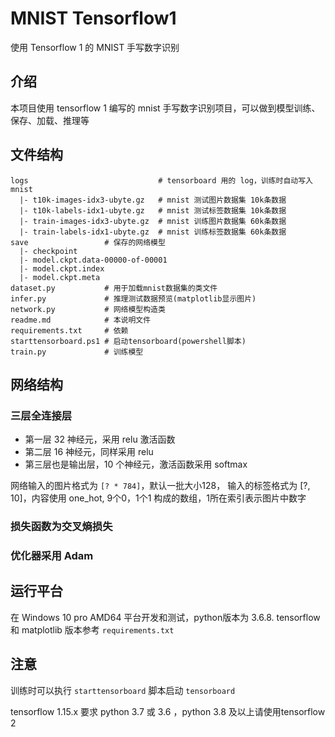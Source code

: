 # MNIST Tensorflow1

使用 Tensorflow 1 的 MNIST 手写数字识别

## 介绍

本项目使用 tensorflow 1 编写的 mnist 手写数字识别项目，可以做到模型训练、保存、加载、推理等

## 文件结构

```paintext
logs                             # tensorboard 用的 log，训练时自动写入
mnist
  |- t10k-images-idx3-ubyte.gz   # mnist 测试图片数据集 10k条数据
  |- t10k-labels-idx1-ubyte.gz   # mnist 测试标签数据集 10k条数据
  |- train-images-idx3-ubyte.gz  # mnist 训练图片数据集 60k条数据
  |- train-labels-idx1-ubyte.gz  # mnist 训练标签数据集 60k条数据
save                 # 保存的网络模型
  |- checkpoint      
  |- model.ckpt.data-00000-of-00001 
  |- model.ckpt.index
  |- model.ckpt.meta
dataset.py           # 用于加载mnist数据集的类文件
infer.py             # 推理测试数据预览(matplotlib显示图片)
network.py           # 网络模型构造类
readme.md            # 本说明文件
requirements.txt     # 依赖
starttensorboard.ps1 # 启动tensorboard(powershell脚本)
train.py             # 训练模型
```

## 网络结构

### 三层全连接层

* 第一层 32 神经元，采用 relu 激活函数
* 第二层 16 神经元，同样采用 relu
* 第三层也是输出层，10 个神经元，激活函数采用 softmax

网络输入的图片格式为 `[? * 784]`，默认一批大小128， 输入的标签格式为 [?, 10]，内容使用 one_hot, 9个0，1个1 构成的数组，1所在索引表示图片中数字

### 损失函数为交叉熵损失

### 优化器采用 Adam

## 运行平台

在 Windows 10 pro AMD64 平台开发和测试，python版本为 3.6.8. tensorflow 和 matplotlib 版本参考 `requirements.txt`

## 注意

训练时可以执行 `starttensorboard` 脚本启动 `tensorboard`

tensorflow 1.15.x 要求 python 3.7 或 3.6 ，python 3.8 及以上请使用tensorflow 2

